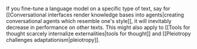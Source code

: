 If you fine-tune a language model on a specific type of text, say for [[Conversational interfaces render knowledge bases into agents|creating conversational agents which resemble one's style]], it will inevitably decrease in performance on other texts. This might also apply to [[Tools for thought scarcely internalize externalities|tools for thought]] and [[Pleiotropy challenges adaptationism|pleiotropy]].